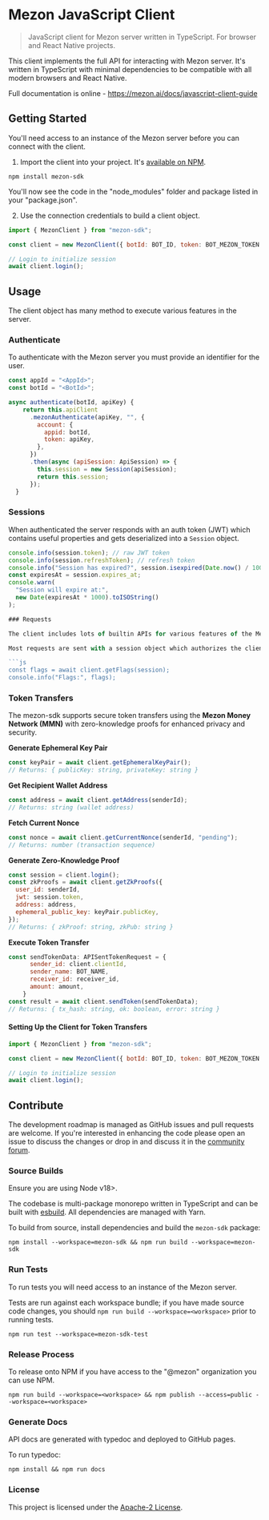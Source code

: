 # Mezon JavaScript Client

> JavaScript client for Mezon server written in TypeScript. For browser and React Native projects.

This client implements the full API for interacting with Mezon server. It's written in TypeScript with minimal dependencies to be compatible with all modern browsers and React Native.

Full documentation is online - https://mezon.ai/docs/javascript-client-guide

## Getting Started

You'll need access to an instance of the Mezon server before you can connect with the client.

1. Import the client into your project. It's [available on NPM](https://www.npmjs/package/mezon-sdk).

```shell
npm install mezon-sdk
```

You'll now see the code in the "node_modules" folder and package listed in your "package.json".

2. Use the connection credentials to build a client object.

```js
import { MezonClient } from "mezon-sdk";

const client = new MezonClient({ botId: BOT_ID, token: BOT_MEZON_TOKEN });

// Login to initialize session
await client.login();
```

## Usage

The client object has many method to execute various features in the server.

### Authenticate

To authenticate with the Mezon server you must provide an identifier for the user.

```js
const appId = "<AppId>";
const botId = "<BotId>";

async authenticate(botId, apiKey) {
    return this.apiClient
      .mezonAuthenticate(apiKey, "", {
        account: {
          appid: botId,
          token: apiKey,
        },
      })
      .then(async (apiSession: ApiSession) => {
        this.session = new Session(apiSession);
        return this.session;
      });
  }
```

### Sessions

When authenticated the server responds with an auth token (JWT) which contains useful properties and gets deserialized into a `Session` object.

```js
console.info(session.token); // raw JWT token
console.info(session.refreshToken); // refresh token
console.info("Session has expired?", session.isexpired(Date.now() / 1000));
const expiresAt = session.expires_at;
console.warn(
  "Session will expire at:",
  new Date(expiresAt * 1000).toISOString()
);

### Requests

The client includes lots of builtin APIs for various features of the Mezon server. These can be accessed with the methods which return Promise objects.

Most requests are sent with a session object which authorizes the client.

```js
const flags = await client.getFlags(session);
console.info("Flags:", flags);
```

### Token Transfers

The mezon-sdk supports secure token transfers using the **Mezon Money Network (MMN)** with zero-knowledge proofs for enhanced privacy and security.

**Generate Ephemeral Key Pair**

```js
const keyPair = await client.getEphemeralKeyPair();
// Returns: { publicKey: string, privateKey: string }
```

**Get Recipient Wallet Address**

```js
const address = await client.getAddress(senderId);
// Returns: string (wallet address)
```

**Fetch Current Nonce**

```js
const nonce = await client.getCurrentNonce(senderId, "pending");
// Returns: number (transaction sequence)
```

**Generate Zero-Knowledge Proof**

```js
const session = client.login();
const zkProofs = await client.getZkProofs({
  user_id: senderId,
  jwt: session.token,
  address: address,
  ephemeral_public_key: keyPair.publicKey,
});
// Returns: { zkProof: string, zkPub: string }
```

**Execute Token Transfer**

```js
const sendTokenData: APISentTokenRequest = {
      sender_id: client.clientId,
      sender_name: BOT_NAME,
      receiver_id: receiver_id,
      amount: amount,
    }
const result = await client.sendToken(sendTokenData);
// Returns: { tx_hash: string, ok: boolean, error: string }
```

#### Setting Up the Client for Token Transfers

```js
import { MezonClient } from "mezon-sdk";

const client = new MezonClient({ botId: BOT_ID, token: BOT_MEZON_TOKEN });

// Login to initialize session
await client.login();
```

## Contribute

The development roadmap is managed as GitHub issues and pull requests are welcome. If you're interested in enhancing the code please open an issue to discuss the changes or drop in and discuss it in the [community forum](https://forum.mezon.ai).

### Source Builds

Ensure you are using Node v18>.

The codebase is multi-package monorepo written in TypeScript and can be built with [esbuild](https://github.com/evanw/esbuild). All dependencies are managed with Yarn.

To build from source, install dependencies and build the `mezon-sdk` package:

```shell
npm install --workspace=mezon-sdk && npm run build --workspace=mezon-sdk
```

### Run Tests

To run tests you will need access to an instance of the Mezon server.

Tests are run against each workspace bundle; if you have made source code changes, you should `npm run build --workspace=<workspace>` prior to running tests.

```shell
npm run test --workspace=mezon-sdk-test
```

### Release Process

To release onto NPM if you have access to the "@mezon" organization you can use NPM.

```shell
npm run build --workspace=<workspace> && npm publish --access=public --workspace=<workspace>
```

### Generate Docs

API docs are generated with typedoc and deployed to GitHub pages.

To run typedoc:

```
npm install && npm run docs
```

### License

This project is licensed under the [Apache-2 License](https://github.com/mezon/mezon/blob/master/LICENSE).
